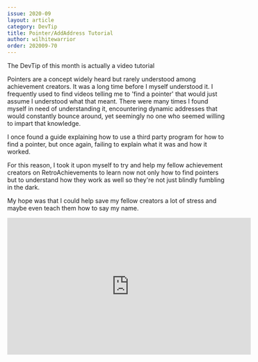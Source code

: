 ```yaml
---
issue: 2020-09
layout: article
category: DevTip
title: Pointer/AddAddress Tutorial
author: wilhitewarrior
order: 202009-70
---
```


The DevTip of this month is actually a video tutorial

Pointers are a concept widely heard but rarely understood among achievement creators. It was a long time before I myself understood it. I frequently used to find videos telling me to 'find a pointer' that would just assume I understood what that meant. There were many times I found myself in need of understanding it, encountering dynamic addresses that would constantly bounce around, yet seemingly no one who seemed willing to impart that knowledge.

I once found a guide explaining how to use a third party program for how to find a pointer, but once again, failing to explain what it was and how it worked.

For this reason, I took it upon myself to try and help my fellow achievement creators on RetroAchievements to learn now not only how to find pointers but to understand how they work as well so they're not just blindly fumbling in the dark.

My hope was that I could help save my fellow creators a lot of stress and maybe even teach them how to say my name.

<iframe width="560" height="315" src="https://www.youtube.com/embed/_gk0vYYlm-E" frameborder="0" allow="accelerometer; autoplay; encrypted-media; gyroscope; picture-in-picture" allowfullscreen></iframe>
